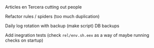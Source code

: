 Articles en Tercera cutting out people

Refactor rules / spiders (too much duplication)

Daily log rotation with backup (make script)
DB backups
 
Add inegration tests (check `rel/env.sh.eex` as a way of maybe running checks on startup)
